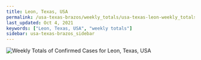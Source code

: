 ```yaml
---
title: Leon, Texas, USA
permalink: /usa-texas-brazos/weekly_totals/usa-texas-leon-weekly_totals.html
last_updated: Oct 4, 2021
keywords: ["Leon, Texas, USA", "weekly totals"]
sidebar: usa-texas-brazos_sidebar
---
```


![Weekly Totals of Confirmed Cases for Leon, Texas, USA](/covid_tracker/images/graphs/usa-texas-leon-weekly_totals_graph.png)
